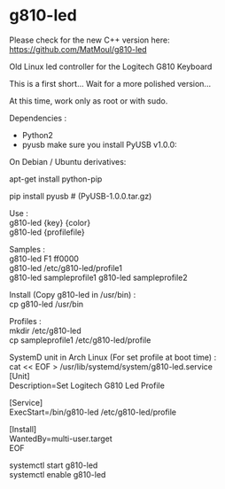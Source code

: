 # g810-led

Please check for the new C++ version here: https://github.com/MatMoul/g810-led

Old Linux led controller for the Logitech G810 Keyboard

This is a first short... Wait for a more polished version...

At this time, work only as root or with sudo.

Dependencies :
- Python2
- pyusb make sure you install PyUSB v1.0.0:

On Debian / Ubuntu derivatives:

apt-get install python-pip

pip install pyusb # (PyUSB-1.0.0.tar.gz)

Use :<br />
g810-led {key} {color}<br />
g810-led {profilefile}

Samples :<br />
g810-led F1 ff0000<br />
g810-led /etc/g810-led/profile1<br />
g810-led sampleprofile1
g810-led sampleprofile2


Install (Copy g810-led in /usr/bin) :<br />
cp g810-led /usr/bin


Profiles :<br />
mkdir /etc/g810-led<br />
cp sampleprofile1 /etc/g810-led/profile


SystemD unit in Arch Linux (For set profile at boot time) :<br />
cat << EOF > /usr/lib/systemd/system/g810-led.service<br />
[Unit]<br />
Description=Set Logitech G810 Led Profile

[Service]<br />
ExecStart=/bin/g810-led /etc/g810-led/profile

[Install]<br />
WantedBy=multi-user.target<br />
EOF

systemctl start g810-led<br />
systemctl enable g810-led
